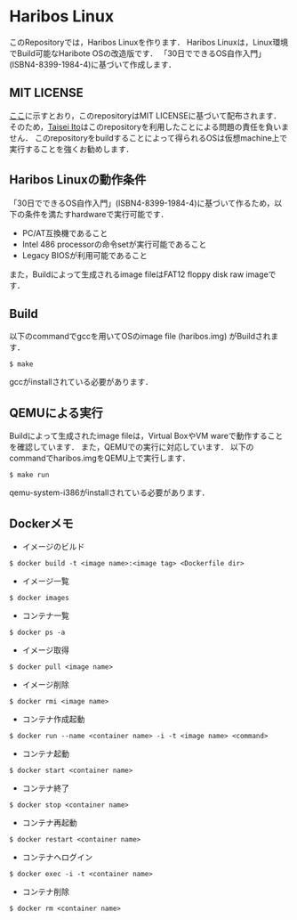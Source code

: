 # Haribos Linux
このRepositoryでは，Haribos Linuxを作ります．
Haribos Linuxは，Linux環境でBuild可能なHaribote OSの改造版です．
「30日でできるOS自作入門」(ISBN4-8399-1984-4)に基づいて作成します．

## MIT LICENSE
[ここ](LICENSE)に示すとおり，このrepositoryはMIT LICENSEに基づいて配布されます．
そのため，[Taisei Ito](https://github.com/TaiseiIto)はこのrepositoryを利用したことによる問題の責任を負いません．
このrepositoryをbuildすることによって得られるOSは仮想machine上で実行することを強くお勧めします．

## Haribos Linuxの動作条件
「30日でできるOS自作入門」(ISBN4-8399-1984-4)に基づいて作るため，以下の条件を満たすhardwareで実行可能です．

* PC/AT互換機であること
* Intel 486 processorの命令setが実行可能であること
* Legacy BIOSが利用可能であること

また，Buildによって生成されるimage fileはFAT12 floppy disk raw imageです．

## Build
以下のcommandでgccを用いてOSのimage file (haribos.img) がBuildされます．
```
$ make
```
gccがinstallされている必要があります．

## QEMUによる実行
Buildによって生成されたimage fileは，Virtual BoxやVM wareで動作することを確認しています．
また，QEMUでの実行に対応しています．
以下のcommandでharibos.imgをQEMU上で実行します．
```
$ make run
```
qemu-system-i386がinstallされている必要があります．

## Dockerメモ

* イメージのビルド
```
$ docker build -t <image name>:<image tag> <Dockerfile dir>
```

* イメージ一覧
```
$ docker images
```

* コンテナ一覧
```
$ docker ps -a
```

* イメージ取得
```
$ docker pull <image name>
```

* イメージ削除
```
$ docker rmi <image name>
```

* コンテナ作成起動
```
$ docker run --name <container name> -i -t <image name> <command>
```

* コンテナ起動
```
$ docker start <container name>
```

* コンテナ終了
```
$ docker stop <container name>
```

* コンテナ再起動
```
$ docker restart <container name>
```

* コンテナへログイン
```
$ docker exec -i -t <container name>
```

* コンテナ削除
```
$ docker rm <container name>
```

